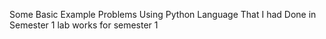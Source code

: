 Some Basic Example Problems Using Python Language That I had Done in Semester 1
lab works for semester 1
